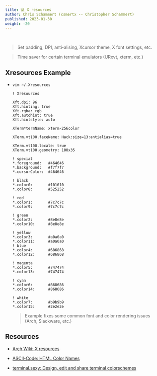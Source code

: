 ```yaml
---
title: 💻 X resources
author: Chris Schammert (csmertx -- Christopher Schammert)
published: 2023-01-30
weight: -20
---
```


<br />

> Set padding, DPI, anti-alising, Xcursor theme, X font settings, etc.

> Time saver for certain terminal emulators (URxvt, xterm, etc.)

## Xresources Example

- ```vim ~/.Xresources```

    ```
    ! Xresources
        
    Xft.dpi: 96
    Xft.hinting: true
    Xft.rgba: rgb
    Xft.autohint: true
    Xft.hintstyle: auto

    XTerm*termName: xterm-256color

    XTerm.vt100.faceName: Hack:size=13:antialias=true

    XTerm.vt100.locale: true
    XTerm.vt100.geometry: 100x35

    ! special
    *.foreground:   #464646
    *.background:   #f7f7f7
    *.cursorColor:  #464646

    ! black
    *.color0:       #101010
    *.color8:       #525252

    ! red
    *.color1:       #7c7c7c
    *.color9:       #7c7c7c

    ! green
    *.color2:       #8e8e8e
    *.color10:      #8e8e8e

    ! yellow
    *.color3:       #a0a0a0
    *.color11:      #a0a0a0
    ! blue
    *.color4:       #686868
    *.color12:      #686868

    ! magenta
    *.color5:       #747474
    *.color13:      #747474

    ! cyan
    *.color6:       #868686
    *.color14:      #868686

    ! white
    *.color7:       #b9b9b9
    *.color15:      #2e2e2e
    ```

    > Example fixes some common font and color rendering issues (Arch, Slackware, etc.)

## Resources

- [Arch Wiki: X resources](https://wiki.archlinux.org/title/X_resources)

- [ASCII-Code: HTML Color Names](https://www.ascii-code.com/html-color-names)

- [terminal.sexy: Design, edit and share terminal colorschemes](https://terminal.sexy/)